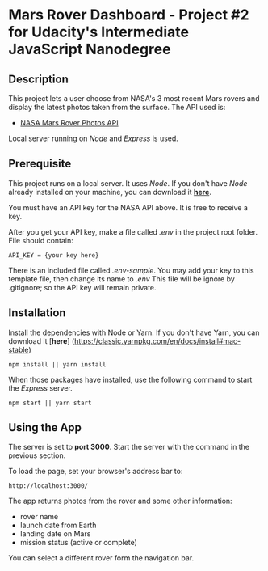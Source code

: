 # Mars Rover Dashboard - Project #2 for Udacity's Intermediate JavaScript Nanodegree

## Description
This project lets a user choose from NASA's 3 most recent Mars rovers and display the latest photos taken from the surface. The API used is:

* [NASA Mars Rover Photos API](https://api.nasa.gov/)

Local server running on *Node* and *Express* is used.

## Prerequisite
This project runs on a local server. It uses *Node*. If you don't have *Node* already installed on your machine, you can download it [**here**](https://nodejs.org/en/download/).

You must have an API key for the NASA API above. It is free to receive a key.

After you get your API key, make a file called *.env* in the project root folder. File should contain:

```
API_KEY = {your key here}
```
There is an included file called *.env-sample*. You may add your key to this template file, then change its name to *.env*
This file will be ignore by .gitignore; so the API key will remain private.

## Installation
Install the dependencies with Node or Yarn.
If you don't have Yarn, you can download it [**here**] (https://classic.yarnpkg.com/en/docs/install#mac-stable)

```
npm install || yarn install
```
When those packages have installed, use the following command to start the *Express* server.

```
npm start || yarn start
```

## Using the App

The server is set to **port 3000**. Start the server with the command in the previous section.

To load the page, set your browser's address bar to:

```
http://localhost:3000/
```

The app returns photos from the rover  and some other information:

* rover name
* launch date from Earth
* landing date on Mars
* mission status (active or complete)

You can select a different rover form the navigation bar.